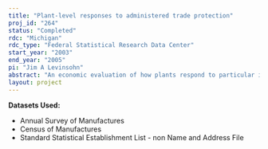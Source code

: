 ```yaml
---
title: "Plant-level responses to administered trade protection"
proj_id: "264"
status: "Completed"
rdc: "Michigan"
rdc_type: "Federal Statistical Research Data Center"
start_year: "2003"
end_year: "2005"
pi: "Jim A Levinsohn"
abstract: "An economic evaluation of how plants respond to particular instances of administered protection would improve Census Bureau data, general decision-making capabilities, and the understanding of the plant-level impacts of protection. Administered trade is extended through various segments of the federal government to industries under duress from unfair trade practices. The actual impacts of such trade policy actions are unclear, both practically and academically. This project intends to prepare estimates of productivity for certain industries, thereby adding to available estimates that describe the characteristics of the Longitudinal Research Database (LRD). Possible shortcomings and the documentation of new data collection needs will derive from our comparisons of estimated industry productivity for actual Annual Survey of Manufactures respondents and estimates based of LRD imputations for non-respondents. Differences may be significant between the two, due to the disparities in the possible conditions of plants used for imputation relative to the state of plants for which data was imputed. Lastly, this project intends to help understand LRD based estimates of productivity in relation to alternative productivity measures."
layout: project
---
```


**Datasets Used:**

  - Annual Survey of Manufactures 
  - Census of Manufactures 
  - Standard Statistical Establishment List - non Name and Address File 

